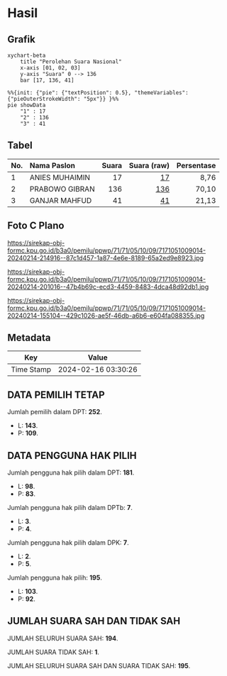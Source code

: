 # Hasil

## Grafik

```mermaid
xychart-beta
    title "Perolehan Suara Nasional"
    x-axis [01, 02, 03]
    y-axis "Suara" 0 --> 136
    bar [17, 136, 41]
```

```mermaid
%%{init: {"pie": {"textPosition": 0.5}, "themeVariables": {"pieOuterStrokeWidth": "5px"}} }%%
pie showData
    "1" : 17
    "2" : 136
    "3" : 41
```

## Tabel

| No. | Nama Paslon    | Suara | Suara (raw) | Persentase |
|:--- |:-------------- | -----:| -----------:| ----------:|
| 1   | ANIES MUHAIMIN | 17    | [17][p-1]   | 8,76       |
| 2   | PRABOWO GIBRAN | 136   | [136][p-2]  | 70,10      |
| 3   | GANJAR MAHFUD  | 41    | [41][p-3]   | 21,13      |


[p-1]: https://github.com/gigit-pemilu/pemilu-2024/blob/main/pilpres/hitung-suara/sub/71-sulawesi-utara/sub/71-kota-manado/sub/05-tikala/sub/1009-taas/sub/014-tps/sub/paslon-1.txt
[p-2]: https://github.com/gigit-pemilu/pemilu-2024/blob/main/pilpres/hitung-suara/sub/71-sulawesi-utara/sub/71-kota-manado/sub/05-tikala/sub/1009-taas/sub/014-tps/sub/paslon-2.txt
[p-3]: https://github.com/gigit-pemilu/pemilu-2024/blob/main/pilpres/hitung-suara/sub/71-sulawesi-utara/sub/71-kota-manado/sub/05-tikala/sub/1009-taas/sub/014-tps/sub/paslon-3.txt

## Foto C Plano

https://sirekap-obj-formc.kpu.go.id/b3a0/pemilu/ppwp/71/71/05/10/09/7171051009014-20240214-214916--87c1d457-1a87-4e6e-8189-65a2ed9e8923.jpg

https://sirekap-obj-formc.kpu.go.id/b3a0/pemilu/ppwp/71/71/05/10/09/7171051009014-20240214-201016--47b4b69c-ecd3-4459-8483-4dca48d92db1.jpg

https://sirekap-obj-formc.kpu.go.id/b3a0/pemilu/ppwp/71/71/05/10/09/7171051009014-20240214-155104--429c1026-ae5f-46db-a6b6-e604fa088355.jpg


## Metadata

| Key        | Value               |
| ---------- | ------------------- |
| Time Stamp | 2024-02-16 03:30:26 |


## DATA PEMILIH TETAP

Jumlah pemilih dalam DPT: **252**.
 * L: **143**.
 * P: **109**.

## DATA PENGGUNA HAK PILIH

Jumlah pengguna hak pilih dalam DPT: **181**.
 * L: **98**.
 * P: **83**.

Jumlah pengguna hak pilih dalam DPTb: **7**.
 * L: **3**.
 * P: **4**.

Jumlah pengguna hak pilih dalam DPK: **7**.
 * L: **2**.
 * P: **5**.

Jumlah pengguna hak pilih: **195**.
 * L: **103**.
 * P: **92**.

## JUMLAH SUARA SAH DAN TIDAK SAH

JUMLAH SELURUH SUARA SAH: **194**.

JUMLAH SUARA TIDAK SAH: **1**.

JUMLAH SELURUH SUARA SAH DAN SUARA TIDAK SAH: **195**.


